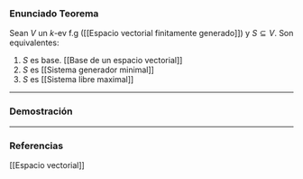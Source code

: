 ### Enunciado Teorema

Sean $V$ un $k$-ev f.g ([[Espacio vectorial finitamente generado]]) y $S \subseteq V$. Son equivalentes:
1) $S$ es base. [[Base de un espacio vectorial]]
2) $S$ es [[Sistema generador minimal]]
3) $S$ es [[Sistema libre maximal]]

---
### Demostración


---
### Referencias
[[Espacio vectorial]]